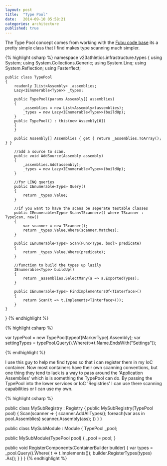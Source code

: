 ```yaml
---
layout: post
title:  "Type Pool"
date:   2014-09-10 05:58:21
categories: architecture
published: true
---
```


The Type Pool concept comes from working with the [Fubu code base](https://github.com/DarthFubuMVC/fubumvc/blob/master/src/FubuMVC.Core/Registration/TypePool.cs)
its a pretty simple class that I find makes type scanning much simpler.

{% highlight csharp %}
namespace v23athletics.infrastructure.types
{
    using System;
    using System.Collections.Generic;
    using System.Linq;
    using System.Reflection;
    using Fasterflect;

    public class TypePool
    {
        readonly IList<Assembly> _assemblies;
        Lazy<IEnumerable<Type>> _types;

        public TypePool(params Assembly[] assemblies)
        {
            _assemblies = new List<Assembly>(assemblies);
            _types = new Lazy<IEnumerable<Type>>(buildUp);
        }
        public TypePool() : this(new Assembly[0])
        {
        }

        public Assembly[] Assemblies { get { return _assemblies.ToArray(); } }

        //add a source to scan.
        public void AddSource(Assembly assembly)
        {
            _assemblies.Add(assembly);
            _types = new Lazy<IEnumerable<Type>>(buildUp);
        }

        //for LINQ queries
        public IEnumerable<Type> Query()
        {
            return _types.Value;
        }

        //if you want to have the scans be seperate testable classes
        public IEnumerable<Type> Scan<TScanner>() where TScanner : TypeScan, new()
        {
            var scanner = new TScanner();
            return _types.Value.Where(scanner.Matches);
        }

        public IEnumerable<Type> Scan(Func<Type, bool> predicate)
        {
            return _types.Value.Where(predicate);
        }

        //function to build the types up lazily
        IEnumerable<Type> buildUp()
        {
            return _assemblies.SelectMany(a => a.ExportedTypes);
        }

        public IEnumerable<Type> FindImplementorsOf<TInterface>()
        {
            return Scan(t => t.Implements<TInterface>());
        }
    }
}
{% endhighlight %}

{% highlight csharp %}

var typePool = new TypePool(typeof(MarkerType).Assembly);
var settingTypes = typePool.Query().Where(t=>t.Name.EndsWith("Settings"));

{% endhighlight %}

I use this guy to help me find types so that i can register them in my IoC
container. Now most containers have their own scanning conventions, but one thing
they tend to lack is a way to pass around the 'Application Assemblies' which is
is something the TypePool can do. By passing the TypePool into the lower services
or IoC 'Registries' I can use there scanning capabilities or I can use my own.


{% highlight csharp %}

public class MySubRegistry : Registry
{
    public MySubRegistry(TypePool pool)
    {
        Scan(scanner =>
        {
            scanner.AddAllTypes<IService>();
            foreach(var ass in pool.Assemblies)
                scanner.Assembly(ass);
        })
    }
}

public class MySubModule : Module
{
  TypePool _pool;

  public MySubModule(TypePool pool)
  {
    _pool = pool;
  }

  public void RegisterComponents(ContainerBuilder builder)
  {
      var types = _pool.Query().Where( t => t.Implements<IService>());
      builder.RegisterTypes(types)
          .As<IService>();
  }
}
}
{% endhighlight %}
